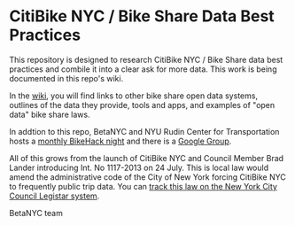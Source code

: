 CitiBike NYC / Bike Share Data Best Practices
=====================

This repository is designed to research CitiBike NYC / Bike Share data best practices and combile it into a clear ask for more data. This work is being documented in this repo's wiki.

In the [wiki](https://github.com/BetaNYC/Bike-Share-Data-Best-Practices/wiki), you will find links to other bike share open data systems, outlines of the data they provide, tools and apps, and examples of "open data" bike share laws.

In addtion to this repo, BetaNYC and NYU Rudin Center for Transportation hosts a [monthly BikeHack night](http://meetup.com/betanyc) and there is a [Google Group](https://groups.google.com/forum/#!forum/citibike-hackers). 

All of this grows from the launch of CitiBike NYC and Council Member Brad Lander introducing Int. No 1117-2013 on 24 July. This is local law would amend the administrative code of the City of New York forcing CitiBike NYC to frequently public trip data. You can [track this law on the New York City Council Legistar system](http://legistar.council.nyc.gov/LegislationDetail.aspx?ID=1458686&GUID=A0A12057-4AE3-4CC8-BCD3-3277B0F7E1E0&Options=ID%7cText%7c&Search).

BetaNYC team

